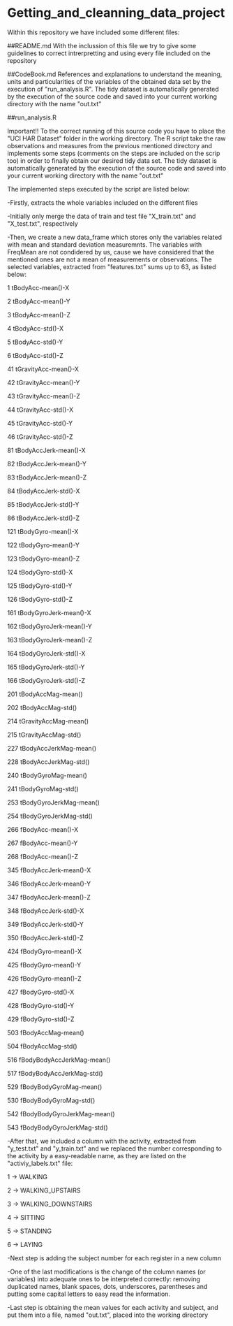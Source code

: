 # Getting_and_cleanning_data_project

Within this repository we have included some different files:

##README.md 
With the inclussion of this file we try to give some guidelines to correct intrerpretting and using every file included on the repository  

##CodeBook.md
References and explanations to understand the meaning, units and particularities of the variables of the obtained data set by the execution of "run_analysis.R". The tidy dataset is automatically generated by the execution of the source code and saved into your current working directory with the name "out.txt"

##run_analysis.R

Important!! To the correct running of this source code you have to place the "UCI HAR Dataset" folder in the working directory. The R script take the raw observations and measures from the previous mentioned directory and implements some steps (comments on the steps are included on the scrip too) in order to finally obtain our desired tidy data set. The tidy dataset is automatically generated by the execution of the source code and saved into your current working directory with the name "out.txt"

The implemented steps executed by the script are listed below:

-Firstly, extracts the whole variables included on the different files 

-Initially only merge the data of train and test file "X_train.txt" and "X_test.txt", respectively 

-Then, we create a new data_frame which stores only the variables related with mean and standard deviation measuremnts. The variables with FreqMean are not condidered by us, cause we have considered that the mentioned ones are not a mean of measurements or observations. The selected variables, extracted from "features.txt" sums up to 63, as listed below:

1 tBodyAcc-mean()-X

2 tBodyAcc-mean()-Y

3 tBodyAcc-mean()-Z

4 tBodyAcc-std()-X

5 tBodyAcc-std()-Y

6 tBodyAcc-std()-Z


41 tGravityAcc-mean()-X

42 tGravityAcc-mean()-Y

43 tGravityAcc-mean()-Z

44 tGravityAcc-std()-X

45 tGravityAcc-std()-Y

46 tGravityAcc-std()-Z


81 tBodyAccJerk-mean()-X

82 tBodyAccJerk-mean()-Y

83 tBodyAccJerk-mean()-Z

84 tBodyAccJerk-std()-X

85 tBodyAccJerk-std()-Y

86 tBodyAccJerk-std()-Z


121 tBodyGyro-mean()-X

122 tBodyGyro-mean()-Y

123 tBodyGyro-mean()-Z

124 tBodyGyro-std()-X

125 tBodyGyro-std()-Y

126 tBodyGyro-std()-Z


161 tBodyGyroJerk-mean()-X

162 tBodyGyroJerk-mean()-Y

163 tBodyGyroJerk-mean()-Z

164 tBodyGyroJerk-std()-X

165 tBodyGyroJerk-std()-Y

166 tBodyGyroJerk-std()-Z


201 tBodyAccMag-mean()

202 tBodyAccMag-std()


214 tGravityAccMag-mean()

215 tGravityAccMag-std()


227 tBodyAccJerkMag-mean()

228 tBodyAccJerkMag-std()


240 tBodyGyroMag-mean()

241 tBodyGyroMag-std()


253 tBodyGyroJerkMag-mean()

254 tBodyGyroJerkMag-std()


266 fBodyAcc-mean()-X

267 fBodyAcc-mean()-Y

268 fBodyAcc-mean()-Z


345 fBodyAccJerk-mean()-X

346 fBodyAccJerk-mean()-Y

347 fBodyAccJerk-mean()-Z

348 fBodyAccJerk-std()-X

349 fBodyAccJerk-std()-Y

350 fBodyAccJerk-std()-Z


424 fBodyGyro-mean()-X

425 fBodyGyro-mean()-Y

426 fBodyGyro-mean()-Z

427 fBodyGyro-std()-X

428 fBodyGyro-std()-Y

429 fBodyGyro-std()-Z


503 fBodyAccMag-mean()

504 fBodyAccMag-std()


516 fBodyBodyAccJerkMag-mean()

517 fBodyBodyAccJerkMag-std()


529 fBodyBodyGyroMag-mean()

530 fBodyBodyGyroMag-std()


542 fBodyBodyGyroJerkMag-mean()

543 fBodyBodyGyroJerkMag-std()


-After that, we included a column with the activity, extracted from "y_test.txt" and "y_train.txt" and we replaced the number corresponding to the activity by a easy-readable name, as they are listed on the "activiy_labels.txt" file:

1 -> WALKING

2 -> WALKING_UPSTAIRS

3 -> WALKING_DOWNSTAIRS

4 -> SITTING

5 -> STANDING

6 -> LAYING

-Next step is adding the subject number for each register in a new column

-One of the last modifications is the change of the column names (or variables) into adequate ones to be interpreted correctly: removing duplicated names, blank spaces, dots, underscores, parentheses and putting some capital letters to easy read the information. 

-Last step is obtaining the mean values for each activity and subject, and put them into a file, named "out.txt", placed into the working directory



